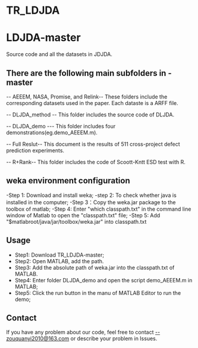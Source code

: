 # TR_LDJDA
# LDJDA-master
Source code and all the datasets in JDJDA.

## There are the following  main subfolders in -master
-- AEEEM, NASA, Promise, and Relink--
                   These folders include the corresponding datasets used in the paper. Each dataste is a ARFF file.
                   
-- DLJDA_method --  This folder includes the source code of DLJDA.

-- DLJDA_demo  ---  This folder includes four  demonstrations(eg.demo_AEEEM.m).

-- Full Reslut--    This document is the results of 511 cross-project defect prediction experiments.

-- R+Rank--         This folder includes the code of Scoott-Kntt ESD test with R.    

##  weka environment configuration 
-Step 1: Download and install weka;
-step 2: To check whether java is installed in the computer;
-Step 3：Copy the weka.jar package to the toolbox of matlab;
-Step 4: Enter "which classpath.txt" in the command line window of Matlab to open the "classpath.txt" file;
-Step 5: Add "$matlabroot/java/jar/toolbox/weka.jar" into classpath.txt

## Usage 
- Step1: Download TR_LDJDA-master;
- Step2: Open MATLAB, add the path.
- Step3: Add the absolute path of weka.jar into the classpath.txt of MATLAB.
- Step4: Enter folder  DLJDA_demo and open the script demo_AEEEM.m in MATLAB;
- Step5: Click the run button in the manu of MATLAB Editor to run the demo; 

## Contact
If you have any problem about our code, feel free to contact --zouquanyi2010@163.com or describe your problem in Issues.
